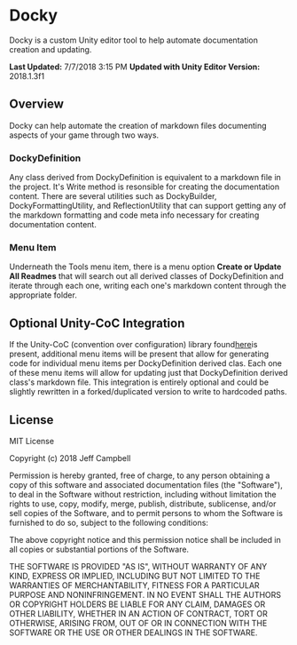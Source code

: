 # Docky
Docky is a custom Unity editor tool to help automate documentation creation and updating.

**Last Updated:** 7/7/2018 3:15 PM
**Updated with Unity Editor Version:** 2018.1.3f1

## Overview
Docky can help automate the creation of markdown files documenting aspects of your game through two ways.
### **DockyDefinition**
Any class derived from DockyDefinition is equivalent to a markdown file in the project. It's Write method is resonsible for creating the documentation content. There are several utilities such as DockyBuilder, DockyFormattingUtility, and ReflectionUtility that can support getting any of the markdown formatting and code meta info necessary for creating documentation content.

### **Menu Item**
Underneath the Tools menu item, there is a menu option **Create or Update All Readmes** that will search out all derived classes of DockyDefinition and iterate through each one, writing each one's markdown content through the appropriate folder.

## Optional Unity-CoC Integration
If the Unity-CoC (convention over configuration) library found[here](https://github.com/jeffcampbellmakesgames/unity-coc, "Unity-CoC Repo")is present, additional menu items will be present that allow for 
generating code for individual menu items per DockyDefinition derived clas. Each one of these menu items will allow for updating just that DockyDefinition derived class's 
markdown file. This integration is entirely optional and could be slightly rewritten in a forked/duplicated version to write to hardcoded paths.

## License

MIT License

Copyright (c) 2018 Jeff Campbell

Permission is hereby granted, free of charge, to any person obtaining a copy
of this software and associated documentation files (the "Software"), to deal
in the Software without restriction, including without limitation the rights
to use, copy, modify, merge, publish, distribute, sublicense, and/or sell
copies of the Software, and to permit persons to whom the Software is
furnished to do so, subject to the following conditions:

The above copyright notice and this permission notice shall be included in all
copies or substantial portions of the Software.

THE SOFTWARE IS PROVIDED "AS IS", WITHOUT WARRANTY OF ANY KIND, EXPRESS OR
IMPLIED, INCLUDING BUT NOT LIMITED TO THE WARRANTIES OF MERCHANTABILITY,
FITNESS FOR A PARTICULAR PURPOSE AND NONINFRINGEMENT. IN NO EVENT SHALL THE
AUTHORS OR COPYRIGHT HOLDERS BE LIABLE FOR ANY CLAIM, DAMAGES OR OTHER
LIABILITY, WHETHER IN AN ACTION OF CONTRACT, TORT OR OTHERWISE, ARISING FROM,
OUT OF OR IN CONNECTION WITH THE SOFTWARE OR THE USE OR OTHER DEALINGS IN THE
SOFTWARE.


